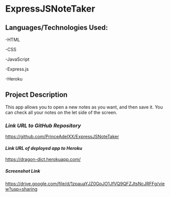 # ExpressJSNoteTaker


## Languages/Technologies Used:

-HTML

-CSS

-JavaScript

-Express.js

-Heroku


## Project Description
This app allows you to open a new notes as you want, and then save it.
You can check all your notes on the let side of the screen. 


### **_Link URL to GitHub Repository_**

https://github.com/PrinceAdelXX/ExpressJSNoteTaker

#### **_Link URL of deployed app to Heroku_**

https://dragon-dict.herokuapp.com/

##### Screenshot Link

https://drive.google.com/file/d/1zpauaYJZ0GpJO1JfVQ9QFZJtsNcJRFFg/view?usp=sharing

